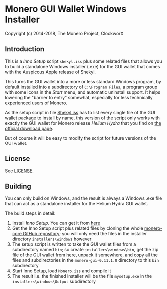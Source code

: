 # Monero GUI Wallet Windows Installer #

Copyright (c) 2014-2018, The Monero Project, ClockworX

## Introduction ##

This is a *Inno Setup* script `shekyl.iss` plus some related files
that allows you to build a standalone Windows installer (.exe) for
the GUI wallet that comes with the Auspicous Apple release of Shekyl.

This turns the GUI wallet into a more or less standard Windows program,
by default installed into a subdirectory of `C:\Program Files`, a
program group with some icons in the *Start* menu, and automatic
uninstall support. It helps lowering the "barrier to entry"
somewhat, especially for less technically experienced users of
Monero.

As the setup script in file [Shekyl.iss](Shekyl.iss) has to list every
single file of the GUI wallet package to install by name,
this version of the script only works with exactly the GUI wallet
for Monero release *Helium Hydra* that you find on
[the official download page](https://getmonero.org/downloads/).

But of course it will be easy to modify the script for future
versions of the GUI wallet.

## License ##

See [LICENSE](LICENSE).

## Building ##

You can only build on Windows, and the result is always a
Windows .exe file that can act as a standalone installer for the
Helium Hydra GUI wallet.

The build steps in detail:

1. Install *Inno Setup*. You can get it from [here](http://www.jrsoftware.org/isdl.php)
2. Get the Inno Setup script plus related files by cloning the whole [monero-core GitHub repository](https://github.com/monero-project/monero-core); you will only need the files in the installer directory `installers\windows` however
3. The setup script is written to take the GUI wallet files from a subdirectory named `bin`; so create `installers\windows\bin`, get the zip file of the GUI wallet from [here](https://getmonero.org/downloads/), unpack it somewhere, and copy all the files and subdirectories in the `monero-gui-0.11.1.0` directory to this `bin` subdirectory
4. Start Inno Setup, load `Monero.iss` and compile it
5. The result i.e. the finished installer will be the file `mysetup.exe` in the `installers\windows\Output` subdirectory 

